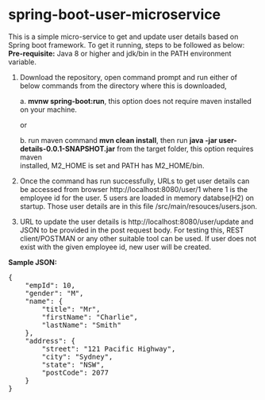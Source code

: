 # spring-boot-user-microservice
This is a simple micro-service to get and update user details based on Spring boot framework.
To get it running, steps to be followed as below: **Pre-requisite:** Java 8 or higher and jdk/bin in the PATH environment variable.
1)	Download the repository, open command prompt and run either of below commands from the directory where this is downloaded,

    a.	**mvnw spring-boot:run**, this option does not require maven installed on your machine.
    
    or
    
    b.	run maven command **mvn clean install**, then run **java -jar user-details-0.0.1-SNAPSHOT.jar** from the target folder, this option requires maven      
        installed, M2_HOME is set and PATH has M2_HOME/bin.
        
2)	Once the command has run successfully, URLs to get user details can be accessed from browser http://localhost:8080/user/1 where 1 is the employee id for the user. 5 users are loaded in memory databse(H2) on startup. Those user details are in this file /src/main/resouces/users.json.

3)	URL to update the user details is http://localhost:8080/user/update and JSON to be provided in the post request body. For testing this, REST client/POSTMAN or any other suitable tool can be used. If user does not exist with the given employee id, new user will be created.

**Sample JSON:**


<pre>
{
    "empId": 10,
    "gender": "M",
    "name": {
        "title": "Mr",
        "firstName": "Charlie",
        "lastName": "Smith"
    },
    "address": {
        "street": "121 Pacific Highway",
        "city": "Sydney",
        "state": "NSW",
        "postCode": 2077
    }
}
</pre>

